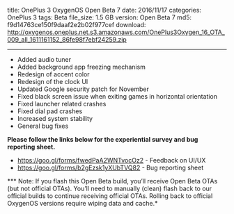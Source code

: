 title: OnePlus 3 OxygenOS Open Beta 7
date: 2016/11/17
categories: OnePlus 3
tags: Beta
file_size: 1.5 GB
version: Open Beta 7
md5: f9d14763ce150f9daaf2e2b02f977cef
download: http://oxygenos.oneplus.net.s3.amazonaws.com/OnePlus3Oxygen_16_OTA_009_all_1611161152_86fe98f7ebf24259.zip

---
* Added audio tuner
* Added background app freezing mechanism
* Redesign of accent color
* Redesign of the clock UI
* Updated Google security patch for November
* Fixed black screen issue when exiting games in horizontal orientation
* Fixed launcher related crashes
* Fixed dial pad crashes
* Increased system stability 
* General bug fixes



**Please follow the links below for the experiential survey and bug reporting sheet.**
* https://goo.gl/forms/fwedPaA2WNTvocOz2 - Feedback on UI/UX
* https://goo.gl/forms/b2gEzsk1yXUbTVQ82 - Bug reporting sheet

*** Note: If you flash this Open Beta build, you’ll receive Open Beta OTAs (but not official OTAs). You’ll need to manually (clean) flash back to our official builds to continue receiving official OTAs. Rolling back to official OxygenOS versions require wiping data and cache.*